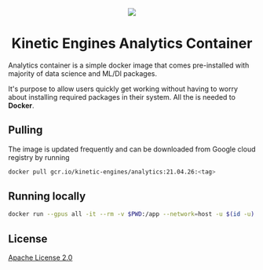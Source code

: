 <div align="center">
  <img src="https://kineticengines.co.ke/assets/images/logo-dark.png">
  <h1>Kinetic Engines Analytics Container</h1>
</div>

Analytics container is a simple docker image that comes pre-installed with majority of data science and
ML/Dl packages.

It's purpose to allow users quickly get working without having to worry about installing required packages in
their system. All the is needed to **Docker**.

## Pulling

The image is updated frequently and can be downloaded from Google cloud registry by running

```sh
docker pull gcr.io/kinetic-engines/analytics:21.04.26:<tag>
```

## Running locally

```sh
docker run --gpus all -it --rm -v $PWD:/app --network=host -u $(id -u):$(id -g) gcr.io/kinetic-engines/analytics:21.04.26:<tag>
```

## License

[Apache License 2.0](LICENSE)
